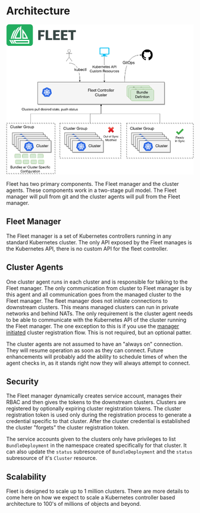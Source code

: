 # Architecture

![](./arch.png)

Fleet has two primary components.  The Fleet manager and the cluster agents.  These
components work in a two-stage pull model.  The Fleet manager will pull from git and the
cluster agents will pull from the Fleet manager.

## Fleet Manager

The Fleet manager is a set of Kubernetes controllers running in any standard Kubernetes
cluster.  The only API exposed by the Fleet manages is the Kubernetes API, there is no
custom API for the fleet controller.

## Cluster Agents

One cluster agent runs in each cluster and is responsible for talking to the Fleet manager.
The only communication from cluster to Fleet manager is by this agent and all communication
goes from the managed cluster to the Fleet manager. The fleet manager does not initiate
connections to downstream clusters. This means managed clusters can run in private networks and behind
NATs. The only requirement is the cluster agent needs to be able to communicate with the
Kubernetes API of the cluster running the Fleet manager. The one exception to this is if you use
the [manager initiated](./manager-initiated.md) cluster registration flow.  This is not required, but
an optional patter.

The cluster agents are not assumed to have an "always on" connection.  They will resume operation as
soon as they can connect. Future enhancements will probably add the ability to schedule times of when
the agent checks in, as it stands right now they will always attempt to connect.

## Security

The Fleet manager dynamically creates service account, manages their RBAC and then gives the
tokens to the downstream clusters. Clusters are registered by optionally expiring cluster registration tokens.
The cluster registration token is used only during the registration process to generate a credential specific
to that cluster. After the cluster credential is established the cluster "forgets" the cluster registration
 token.

The service accounts given to the clusters only have privileges to list `BundleDeployment` in the namespace created
specifically for that cluster.  It can also update the `status` subresource of `BundleDeployment` and the `status`
subresource of it's `Cluster` resource.

## Scalability

Fleet is designed to scale up to 1 million clusters. There are more details to come here on how we expect to scale
a Kubernetes controller based architecture to 100's of millions of objects and beyond.